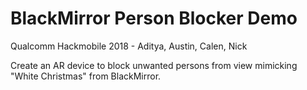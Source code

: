# BlackMirror Person Blocker Demo
Qualcomm Hackmobile 2018 - Aditya, Austin, Calen, Nick

Create an AR device to block unwanted persons from view mimicking "White Christmas" from BlackMirror.


